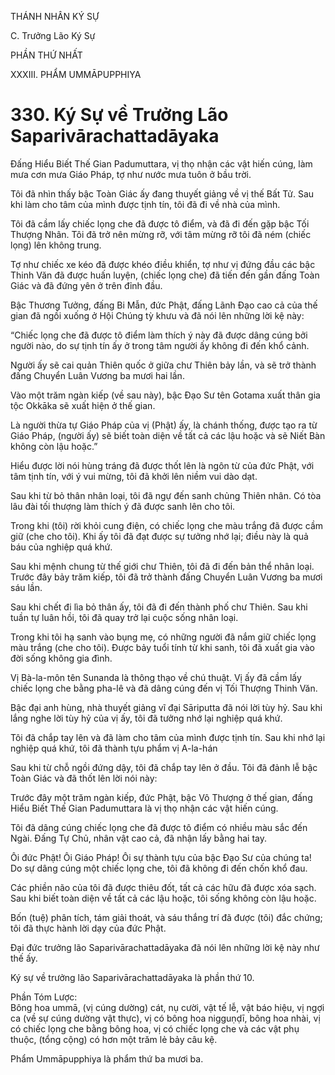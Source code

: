 THÁNH NHÂN KÝ SỰ

C. Trưởng Lão Ký Sự

PHẦN THỨ NHẤT

XXXIII. PHẨM UMMĀPUPPHIYA

# 330. Ký Sự về Trưởng Lão Saparivārachattadāyaka

Đấng Hiểu Biết Thế Gian Padumuttara, vị thọ nhận các vật hiến cúng, làm mưa cơn mưa Giáo Pháp, tợ như nước mưa tuôn ở bầu trời.

Tôi đã nhìn thấy bậc Toàn Giác ấy đang thuyết giảng về vị thế Bất Tử. Sau khi làm cho tâm của mình được tịnh tín, tôi đã đi về nhà của mình.

Tôi đã cầm lấy chiếc lọng che đã được tô điểm, và đã đi đến gặp bậc Tối Thượng Nhân. Tôi đã trở nên mừng rỡ, với tâm mừng rỡ tôi đã ném (chiếc lọng) lên không trung.

Tợ như chiếc xe kéo đã được khéo điều khiển, tợ như vị đứng đầu các bậc Thinh Văn đã được huấn luyện, (chiếc lọng che) đã tiến đến gần đấng Toàn Giác và đã đứng yên ở trên đỉnh đầu.

Bậc Thương Tưởng, đấng Bi Mẫn, đức Phật, đấng Lãnh Đạo cao cả của thế gian đã ngồi xuống ở Hội Chúng tỳ khưu và đã nói lên những lời kệ này:

“Chiếc lọng che đã được tô điểm làm thích ý này đã được dâng cúng bởi người nào, do sự tịnh tín ấy ở trong tâm người ấy không đi đến khổ cảnh.

Người ấy sẽ cai quản Thiên quốc ở giữa chư Thiên bảy lần, và sẽ trở thành đấng Chuyển Luân Vương ba mươi hai lần.

Vào một trăm ngàn kiếp (về sau này), bậc Đạo Sư tên Gotama xuất thân gia tộc Okkāka sẽ xuất hiện ở thế gian.

Là người thừa tự Giáo Pháp của vị (Phật) ấy, là chánh thống, được tạo ra từ Giáo Pháp, (người ấy) sẽ biết toàn diện về tất cả các lậu hoặc và sẽ Niết Bàn không còn lậu hoặc.”

Hiểu được lời nói hùng tráng đã được thốt lên là ngôn từ của đức Phật, với tâm tịnh tín, với ý vui mừng, tôi đã khởi lên niềm vui dào dạt.

Sau khi từ bỏ thân nhân loại, tôi đã ngự đến sanh chủng Thiên nhân. Có tòa lâu đài tối thượng làm thích ý đã được sanh lên cho tôi.

Trong khi (tôi) rời khỏi cung điện, có chiếc lọng che màu trắng đã được cầm giữ (che cho tôi). Khi ấy tôi đã đạt được sự tưởng nhớ lại; điều này là quả báu của nghiệp quá khứ.

Sau khi mệnh chung từ thế giới chư Thiên, tôi đã đi đến bản thể nhân loại. Trước đây bảy trăm kiếp, tôi đã trở thành đấng Chuyển Luân Vương ba mươi sáu lần.

Sau khi chết đi lìa bỏ thân ấy, tôi đã đi đến thành phố chư Thiên. Sau khi tuần tự luân hồi, tôi đã quay trở lại cuộc sống nhân loại.

Trong khi tôi hạ sanh vào bụng mẹ, có những người đã nắm giữ chiếc lọng màu trắng (che cho tôi). Được bảy tuổi tính từ khi sanh, tôi đã xuất gia vào đời sống không gia đình.

Vị Bà-la-môn tên Sunanda là thông thạo về chú thuật. Vị ấy đã cầm lấy chiếc lọng che bằng pha-lê và đã dâng cúng đến vị Tối Thượng Thinh Văn.

Bậc đại anh hùng, nhà thuyết giảng vĩ đại Sāriputta đã nói lời tùy hỷ. Sau khi lắng nghe lời tùy hỷ của vị ấy, tôi đã tưởng nhớ lại nghiệp quá khứ.

Tôi đã chắp tay lên và đã làm cho tâm của mình được tịnh tín. Sau khi nhớ lại nghiệp quá khứ, tôi đã thành tựu phẩm vị A-la-hán

Sau khi từ chỗ ngồi đứng dậy, tôi đã chắp tay lên ở đầu. Tôi đã đảnh lễ bậc Toàn Giác và đã thốt lên lời nói này:

Trước đây một trăm ngàn kiếp, đức Phật, bậc Vô Thượng ở thế gian, đấng Hiểu Biết Thế Gian Padumuttara là vị thọ nhận các vật hiến cúng.

Tôi đã dâng cúng chiếc lọng che đã được tô điểm có nhiều màu sắc đến Ngài. Đấng Tự Chủ, nhân vật cao cả, đã nhận lấy bằng hai tay.

Ôi đức Phật! Ôi Giáo Pháp! Ôi sự thành tựu của bậc Đạo Sư của chúng ta! Do sự dâng cúng một chiếc lọng che, tôi đã không đi đến chốn khổ đau.

Các phiền não của tôi đã được thiêu đốt, tất cả các hữu đã được xóa sạch. Sau khi biết toàn diện về tất cả các lậu hoặc, tôi sống không còn lậu hoặc.

Bốn (tuệ) phân tích, tám giải thoát, và sáu thắng trí đã được (tôi) đắc chứng; tôi đã thực hành lời dạy của đức Phật.

Đại đức trưởng lão Saparivārachattadāyaka đã nói lên những lời kệ này như thế ấy.

Ký sự về trưởng lão Saparivārachattadāyaka là phần thứ 10.

Phần Tóm Lược:  
Bông hoa ummā, (vị cúng dường) cát, nụ cười, vật tế lễ, vật báo hiệu, vị ngợi ca (về sự cúng dường vật thực), vị có bông hoa nigguṇḍī, bông hoa nhài, vị có chiếc lọng che bằng bông hoa, vị có chiếc lọng che và các vật phụ thuộc, (tổng cộng) có hơn một trăm lẻ bảy câu kệ.

Phẩm Ummāpupphiya là phẩm thứ ba mươi ba.
